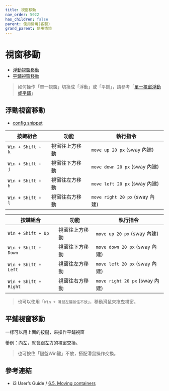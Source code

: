```yaml
---
title: 視窗移動
nav_order: 5022
has_children: false
parent: 使用情境(客製)
grand_parent: 使用情境
---
```



# 視窗移動

* [浮動視窗移動](#浮動視窗移動)
* [平鋪視窗移動](#平鋪視窗移動)

> 如何操作「單一視窗」切換成「浮動」或「平鋪」，請參考「[單一視窗浮動或平鋪](https://samwhelp.github.io/note-about-ubuntu-sway/read/scenario/main/window-control.html#%E5%96%AE%E4%B8%80%E8%A6%96%E7%AA%97%E6%B5%AE%E5%8B%95%E6%88%96%E5%B9%B3%E9%8B%AA)」

## 浮動視窗移動

* [config snippet](https://github.com/samwhelp/note-about-ubuntu-sway/blob/gh-pages/_demo/adjustment-ubuntu-sway/full/ubuntu-sway/config/sway/section/common/keybind/sway-keybind-main/keybind.m/Window/Move.conf)


| 按鍵組合          | 功能           | 執行指令              |
| ----------------- | -------------- | ---------------------------- |
| `Win + Shift + k` | 視窗往上方移動 | `move up 20 px` (sway 內建)    |
| `Win + Shift + j` | 視窗往下方移動 | `move down 20 px` (sway 內建)  |
| `Win + Shift + h` | 視窗往左方移動 | `move left 20 px` (sway 內建)  |
| `Win + Shift + l` | 視窗往右方移動 | `move right 20 px` (sway 內建) |


| 按鍵組合              | 功能           | 執行指令                     |
| --------------------- | -------------- | ---------------------------- |
| `Win + Shift + Up`    | 視窗往上方移動 | `move up 20 px` (sway 內建)    |
| `Win + Shift + Down`  | 視窗往下方移動 | `move down 20 px` (sway 內建)  |
| `Win + Shift + Left`  | 視窗往左方移動 | `move left 20 px` (sway 內建)  |
| `Win + Shift + Right` | 視窗往右方移動 | `move right 20 px` (sway 內建) |


> 也可以使用「`Win + 滑鼠左鍵按住不放`」，移動滑鼠來拖曳視窗。


## 平鋪視窗移動

一樣可以用上面的按鍵，來操作平鋪視窗

舉例：向左，就會跟左方的視窗交換。

> 也可按住「鍵盤Win鍵」不放，搭配滑鼠操作交換。


## 參考連結

* i3 User’s Guide / [6.5. Moving containers](https://i3wm.org/docs/userguide.html#_moving_containers)
